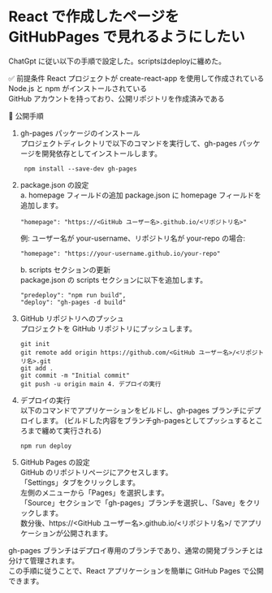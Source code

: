 # React で作成したページを GitHubPages で見れるようにしたい

ChatGpt に従い以下の手順で設定した。scriptsはdeployに纏めた。

✅ 前提条件
React プロジェクトが create-react-app を使用して作成されている  
Node.js と npm がインストールされている  
GitHub アカウントを持っており、公開リポジトリを作成済みである

🚀 公開手順

1. gh-pages パッケージのインストール  
   プロジェクトディレクトリで以下のコマンドを実行して、gh-pages パッケージを開発依存としてインストールします。

        npm install --save-dev gh-pages

 2. package.json の設定  
a. homepage フィールドの追加
package.json に homepage フィールドを追加します。

        "homepage": "https://<GitHub ユーザー名>.github.io/<リポジトリ名>"

    例: ユーザー名が your-username、リポジトリ名が your-repo の場合:

        "homepage": "https://your-username.github.io/your-repo"

    b. scripts セクションの更新  
package.json の scripts セクションに以下を追加します。

        "predeploy": "npm run build",
        "deploy": "gh-pages -d build"

 3. GitHub リポジトリへのプッシュ  
プロジェクトを GitHub リポジトリにプッシュします。

        git init
        git remote add origin https://github.com/<GitHub ユーザー名>/<リポジトリ名>.git
        git add .
        git commit -m "Initial commit"
        git push -u origin main 4. デプロイの実行

 4. デプロイの実行  
    以下のコマンドでアプリケーションをビルドし、gh-pages ブランチにデプロイします。
    (ビルドした内容をブランチgh-pagesとしてプッシュするところまで纏めて実行される)

        npm run deploy

 5. GitHub Pages の設定  
GitHub のリポジトリページにアクセスします。  
「Settings」タブをクリックします。  
左側のメニューから「Pages」を選択します。  
「Source」セクションで「gh-pages」ブランチを選択し、「Save」をクリックします。  
数分後、https://<GitHub ユーザー名>.github.io/<リポジトリ名>/ でアプリケーションが公開されます。

gh-pages ブランチはデプロイ専用のブランチであり、通常の開発ブランチとは分けて管理されます。  
この手順に従うことで、React アプリケーションを簡単に GitHub Pages で公開できます。
